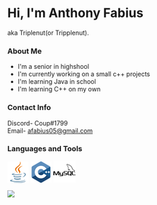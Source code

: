 # Hi, I'm Anthony Fabius

aka Triplenut(or Tripplenut).

### About Me

- I'm a senior in highshool
- I'm currently working on a small c++ projects
- I'm learning Java in school
- I'm learning C++ on my own

### Contact Info

Discord- Coup#1799\
Email- afabius05@gmail.com

### Languages and Tools

<p align="left">
<img src="images\java.png">
<img src="images\cpp.png">
<img src="images\mysql.png">
</p>

<p align="left">
<img src="https://github-readme-stats.vercel.app/api/top-langs/?username=Tripplenut&layout=compact&title_color=ffffff&text_color=daf7dc&bg_color=151515">
</p>